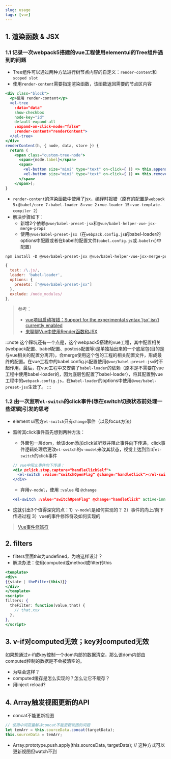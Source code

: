 ```yaml
---
slug: usage
tags: [vue]
---
```


## 1. 渲染函数 & JSX
### 1.1 记录一次webpack5搭建的vue工程使用elementui的Tree组件遇到的问题
- Tree组件可以通过两种方法进行树节点内容的自定义：`render-content`和 `scoped slot`
- 使用`render-content`需要指定渲染函数，该函数返回需要的节点区内容
```jsx
<div class="block">
  <p>使用 render-content</p>
  <el-tree
    :data="data"
    show-checkbox
    node-key="id"
    default-expand-all
    :expand-on-click-node="false"
    :render-content="renderContent">
  </el-tree>
</div>
renderContent(h, { node, data, store }) {
  return (
    <span class="custom-tree-node">
      <span>{node.label}</span>
      <span>
        <el-button size="mini" type="text" on-click={ () => this.append(data) }>Append</el-button>
        <el-button size="mini" type="text" on-click={ () => this.remove(node, data) }>Delete</el-button>
      </span>
    </span>);
}
```
- `render-content`的渲染函数中使用了jsx，编译时报错（原有的配置是`webpack 5`+`@babel/core 7`+`babel-loader 8`+`vue 2`+`vue-loader 15`+`vue-template-compiler 2`）
- 解决步骤如下：
  - 新增2个依赖`@vue/babel-preset-jsx`和`@vue/babel-helper-vue-jsx-merge-props`
  - 使用`@vue/babel-preset-jsx`（在`webpack.config.js`的babel-loader的options中配置或者在babel的配置文件(`babel.config.js`或`.babelrc`)中配置）
```markdown
npm install -D @vue/babel-preset-jsx @vue/babel-helper-vue-jsx-merge-props
```
```js title="webpack.config.js"
{
  test: /\.js/,
  loader: 'babel-loader',
  options: {
    presets: ["@vue/babel-preset-jsx"]
  },
  exclude: /node_modules/
},
```
> 参考：
> - [vue项目启动报错：Support for the experimental syntax ‘jsx‘ isn‘t currently enabled](https://blog.csdn.net/q1ngqingsky/article/details/118421074)
> - [来聊聊Vue中使用Render函数和JSX](https://blog.csdn.net/liuyan19891230/article/details/118533479)

:::note
这个踩坑还有一个点是，这个webpack5搭建的vue工程，其中配置相关(webpack配置、babel配置、postcss配置等)是单独抽出来的一个底层包(目的是与vue相关的配置分离开)，会merge使用这个包的工程的相关配置文件，形成最终的配置。在vue工程中的babel.config.js配置使用`@vue/babel-preset-jsx`时不起作用，最后，在vue工程中又安装了`babel-loader`的依赖（原本是不需要在vue工程中使用babel-loader的，因为底层包配置了babel-loader），将其配置到vue工程中的`webpack.config.js`，在`babel-loader`的options中使用`@vue/babel-preset-jsx`生效了。
:::

### 1.2 由一次监听`el-switch`的click事件(想在switch切换状态前处理一些逻辑)引发的思考
- element ui官方`el-switch`只有`change`事件（以及focus方法）
- 监听其click事件首先想到两种方法：
  - 外面包一层dom，给该dom添加click监听器并阻止事件向下传递，click事件逻辑处理后更改`el-switch`的`v-model`来改其状态，视觉上达到监听`el-switch`的click事件
  ```jsx
  // vue中阻止事件向下传递：
  <div @click.stop.capture="handleClickSelf">
    <el-switch :value="switchOpenFlag" @change="handleClick"></el-switch>
  </div>
  ```
  - 弃用`v-model`，使用 `:value` 和 `@change`
  ```jsx
  <el-switch :value="switchOpenFlag" @change="handleClick" active-inner-text="开" inactive-inner-text="关"></el-switch>
  ```

- 这就引出3个值得深究的点：1）`v-model`是如何实现的？ 2）事件的向上/向下传递过程 3）vue的事件修饰符及如何实现的
> [Vue事件修饰符](https://vuetechworld.com/blog/detail/9570e28eab4b3dcf074a8f2bacdc29c9)

## 2. filters
- filters里面this为undefined，为啥这样设计？
- 解决办法：使用computed或method或filter传this
```jsx
<template>
<div>
{{state | theFilter(this)}}
</div>
</template>
<script>
filters: {
  theFilter: function(value,that) {
    // that.xxx
  },
},
</script>
```

## 3. v-if对computed无效；key对computed无效
如果想通过v-if或key控制一个dom内部的数据清空，那么该dom内部由computed控制的数据是不会被清空的。
- 为啥会这样？
- computed缓存是怎么实现的？怎么让它不缓存？
- 用inject reload?

## 4. Array触发视图更新的API
- concat不能更新视图
```js
// 使用中间变量解决concat不能更新视图的问题
let temArr = this.sourceData.concat(targetData);
this.sourceData = temArr;
```
- Array.prototype.push.apply(this.sourceData, targetData); // 这种方式可以更新视图但watch不到